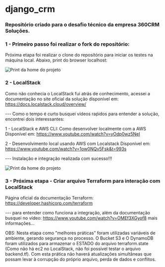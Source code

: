 ﻿# django_crm
### Repositório criado para o desafio técnico da empresa 360CRM Soluções.

### 1 - Primeiro passo foi realizar o fork do repositório:
Próxima etapa foi realizar o clone do reposítório para iniciar os testes na máquina local. Abaixo, print do browser localhost: 

<img src="https://drive.google.com/file/d/1BP0zZkwczhPOGl6kv254f1u2qigMvd4V/view?usp=sharing" alt="Print da home do projeto">

### 2 - LocalStack 

Como não conhecia o LocalStack fui atrás de conhecimento, acessei a documentação no site oficial da solução disponível em: https://docs.localstack.cloud/overview/

--- Como o tempo é curto busquei vídeos raṕidos para entender a solução, encontrei dois interessantes:

1 - LocalStack e AWS CLI: Como desenvolver localmente com a AWS
Disponível em: https://www.youtube.com/watch?v=yOdp0wz5NeI

2 - Desenvolvimento local usando AWS com Localstack
Disponível em: https://www.youtube.com/watch?v=1ow0NQv5Fsk&t=993s

 --- Instalação e integração realizada com sucesso!!!

 ![Print da home do projeto]( https://drive.google.com/file/d/18lreHKGPsRUXSwS_8xx1yR8J8PWnD_yI/view?usp=sharing)

 ### 3 - Próxima etapa - Criar arquivo Terraform para interação com LocalStack

 Página oficial da documentação Terraform: https://developer.hashicorp.com/terraform

 --- para entender como funciona a integração, além da documentação busquei no vídeo: https://www.youtube.com/watch?v=OMEf3XGyof8 mais informações...

 OBS: Nesta etapa como "melhores práticas" foram utilizadas variáveis de ambiente, gerando segurança no processo. O Bucket S3 e O DynamoDB foram utilizados para armazenar o ESTADO do arquivo terraform.state (Como não há ec2 no LocalStack, não foi possivel testar o arquivo backend.tf). Com esta prática  não haverá atualizações simultâneas que possam levar à corrupção do próprio arquivo, perda de dados e conflitos. 

 
 










